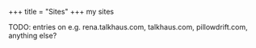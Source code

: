 +++
title = "Sites"
+++
my sites

TODO:
entries on e.g. rena.talkhaus.com, talkhaus.com, pillowdrift.com, anything else?
